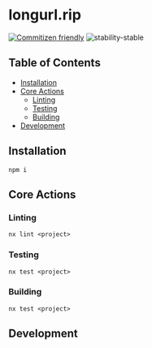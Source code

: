# longurl.rip

[![Commitizen friendly](https://img.shields.io/badge/commitizen-friendly-brightgreen.svg?style=flat-square)](http://commitizen.github.io/cz-cli/)
![stability-stable](https://img.shields.io/badge/stability-stable-green.svg)

## Table of Contents

* [Installation](#installation)
* [Core Actions](#core-actions)
  * [Linting](#linting)
  * [Testing](#testing)
  * [Building](#building)
* [Development](#development)

## Installation

```shell
npm i
```

## Core Actions
### Linting
```shell
nx lint <project>
```

### Testing
```shell
nx test <project>
```

### Building
```shell
nx test <project>
```

## Development

